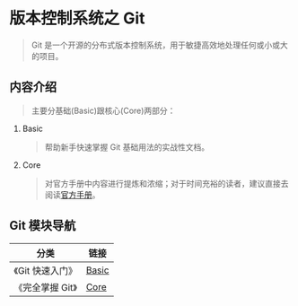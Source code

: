 # 版本控制系统之 Git

> Git 是一个开源的分布式版本控制系统，用于敏捷高效地处理任何或小或大的项目。

## 内容介绍

> 主要分基础(Basic)跟核心(Core)两部分：

1.  Basic

    > 帮助新手快速掌握 Git 基础用法的实战性文档。

2.  Core

    > 对官方手册中内容进行提炼和浓缩；对于时间充裕的读者，建议直接去阅读[官方手册](https://git-scm.com/book/zh/v2)。

## Git 模块导航

| 分类             | 链接                       |
| ---------------- | -------------------------- |
| 《Git 快速入门》 | [Basic](./Basic/README.md) |
| 《完全掌握 Git》 | [Core](./Core/README.md)   |

